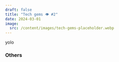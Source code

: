```yaml
---
draft: false
title: "Tech gems 👁️ #2"
date: 2024-03-01
image:
  src: /content/images/tech-gems-placeholder.webp
---
```


yolo

<!--more-->


### Others

<RichLink href="https://redmonk.com/kholterhoff/2024/02/15/frontend-developers-the-newest-new-kingmakers/" title="front ends are the kings"></RichLink>


<RichLink href="https://github.com/boly38/action-umami-report/tree/main" title="umami reporter (also needs article update + comment answer on dev.to)"></RichLink>
<RichLink href="https://www.primefaces.org/blog/introducing-primevue-v3-49-0/" title="tweet primevue last minor of v3 before V4"></RichLink>
<RichLink href="https://twitter.com/atkntepe/status/1761051212093313329" title="tweet primevue tailwind"></RichLink>
<RichLink href="https://dev.to/lambdatest/190-top-laravel-interview-questions-2023-3nog" title="laravel questions"></RichLink>